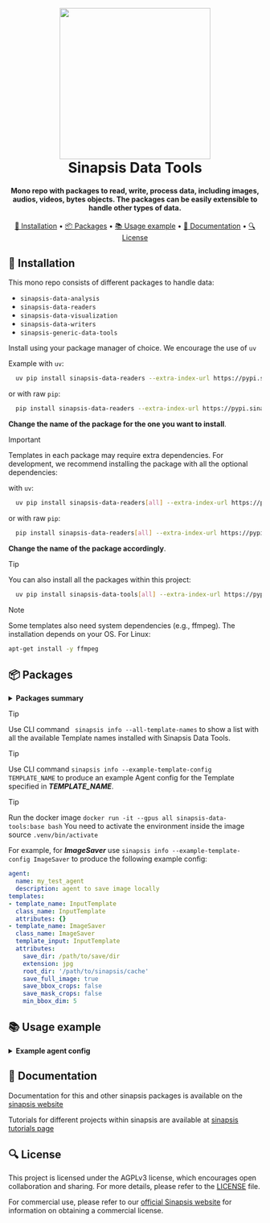 <h1 align="center">
<br>
<a href="https://sinapsis.tech/">
  <img
    src="https://github.com/Sinapsis-AI/brand-resources/blob/main/sinapsis_logo/4x/logo.png?raw=true"
    alt="" width="300">
</a>

<br>
Sinapsis Data Tools
<br>
</h1>

<h4 align="center"> Mono repo with packages to read, write, process data, including images, audios, videos, bytes objects. The packages
can be easily extensible to handle other types of data.</h4>

<p align="center">
<a href="#installation">🐍 Installation</a> •
<a href="#packages">📦 Packages</a> •
<a href="#usage">📚 Usage example</a> •
<a href="#documentation">📙 Documentation</a> •
<a href="#license">🔍 License</a>
</p>

<h2 id="installation">🐍 Installation</h2>

This mono repo consists of different packages to handle data:
* <code>sinapsis-data-analysis</code>
* <code>sinapsis-data-readers</code>
* <code>sinapsis-data-visualization</code>
* <code>sinapsis-data-writers</code>
* <code>sinapsis-generic-data-tools</code>

Install using your package manager of choice. We encourage the use of <code>uv</code>

Example with <code>uv</code>:

```bash
  uv pip install sinapsis-data-readers --extra-index-url https://pypi.sinapsis.tech
```
 or with raw <code>pip</code>:
```bash
  pip install sinapsis-data-readers --extra-index-url https://pypi.sinapsis.tech
```


**Change the name of the package for the one you want to install**.

> [!IMPORTANT]
> Templates in each package may require extra dependencies. For development, we recommend installing the package with all the optional dependencies:
>

with <code>uv</code>:

```bash
  uv pip install sinapsis-data-readers[all] --extra-index-url https://pypi.sinapsis.tech
```
 or with raw <code>pip</code>:
```bash
  pip install sinapsis-data-readers[all] --extra-index-url https://pypi.sinapsis.tech
```


**Change the name of the package accordingly**.

> [!TIP]
> You can also install all the packages within this project:
>
```bash
  uv pip install sinapsis-data-tools[all] --extra-index-url https://pypi.sinapsis.tech
```
> [!NOTE]
> Some templates also need system dependencies (e.g., ffmpeg). The installation
> depends on your OS. For Linux:
>
```bash
apt-get install -y ffmpeg
```

<h2 id="packages">📦 Packages</h2>
<details id='packages'><summary><strong><span style="font-size: 1.0em;"> Packages summary</span></strong></summary>


- **Sinapsis Data Readers**
    - **Audio Readers**\
    _Read audio files from several formats using Pydub, Soundfile, among others._
    - **Dataset Readers**\
    _Read and manipulate tabular datasets from the scikit libraries, among others._
    - **Image Readers**\
    _Read and manipulate images from COCO, paths in CSVs, whole folders, etc._
    - **Text Readers**\
    _Read text data from a simple string and other sources._
    - **Video Readers**\
    _Read videoframes using CV2, Dali, FFMPEG, Torch, among others._

- **Sinapsis Data Visualization**\
_Visualize data distributions and manifolds, as well as draw all kinds of annotations on images, such as bounding boxes, keypoints, labels, oriented bounding boxes, segmentation masks, etc._
- **Sinapsis Data Writers**\
_Write data to many kinds of files._
    - **Annotation Writers**\
    _Save text annotations to JSON, geometries to polygons, etc._
    - **Audio Writers**\
    _Save to audio files using Soundfile, among others._
    - **Image Writers**
    _Save to image files using CV2, among others._
    - **Video Writers**\
    _Save to video files using CV2 or FFMPEG, among others._
- **Sinapsis Generic Data Tools**\
_Wide range of miscellaneous tools to manipulate your data._
</details>

> [!TIP]
> Use CLI command ``` sinapsis info --all-template-names``` to show a list with all the available Template names installed with Sinapsis Data Tools.

> [!TIP]
> Use CLI command ```sinapsis info --example-template-config TEMPLATE_NAME``` to produce an example Agent config for the Template specified in ***TEMPLATE_NAME***.

> [!TIP]
> Run the docker image ```docker run -it --gpus all sinapsis-data-tools:base bash```
> You need to activate the environment inside the image
> source ```.venv/bin/activate```

For example, for ***ImageSaver*** use ```sinapsis info --example-template-config ImageSaver``` to produce the following example config:


```yaml
agent:
  name: my_test_agent
  description: agent to save image locally
templates:
- template_name: InputTemplate
  class_name: InputTemplate
  attributes: {}
- template_name: ImageSaver
  class_name: ImageSaver
  template_input: InputTemplate
  attributes:
    save_dir: /path/to/save/dir
    extension: jpg
    root_dir: '/path/to/sinapsis/cache'
    save_full_image: true
    save_bbox_crops: false
    save_mask_crops: false
    min_bbox_dim: 5
```


<h2 id="usage">📚 Usage example</h2>
<details id='usage'><summary><strong><span style="font-size: 1.0em;"> Example agent config</span></strong></summary>
You can copy and paste the following config and run it using the sinapsis cli, changing the <code>data_dir</code> attribute in the <code>FolderImageDatasetCV2</code> and the <code>root_dir</code> attribute in the <code>ImageSaver</code> template

```yaml
agent:
  name: my_test_agent
  description: agent to save image locally
templates:
- template_name: InputTemplate
  class_name: InputTemplate
  attributes: {}
- template_name: FolderImageDatasetCV2
  class_name: FolderImageDatasetCV2
  attributes:
    data_dir: /path/to/image
    pattern: '**/*'
    batch_size: 1
    load_on_init: true
    label_path_index: 0
    is_ground_truth: false

- template_name: ImageSaver
  class_name: ImageSaver
  template_input: FolderImageDatasetCV2
  attributes:
    save_dir: /path/to/save/dir
    extension: jpg
    root_dir: '/path/to/sinapsis/cache'
    save_full_image: true
    save_bbox_crops: false
    save_mask_crops: false
    min_bbox_dim: 5
```

To run, simply use:

```bash
sinapsis run name_of_the_config.yml
```
</details>

<h2 id="documentation">📙 Documentation</h2>

Documentation for this and other sinapsis packages is available on the [sinapsis website](https://docs.sinapsis.tech/docs)

Tutorials for different projects within sinapsis are available at [sinapsis tutorials page](https://docs.sinapsis.tech/tutorials)

<h2 id="license">🔍 License</h2>

This project is licensed under the AGPLv3 license, which encourages open collaboration and sharing. For more details, please refer to the [LICENSE](LICENSE) file.

For commercial use, please refer to our [official Sinapsis website](https://sinapsis.tech) for information on obtaining a commercial license.



